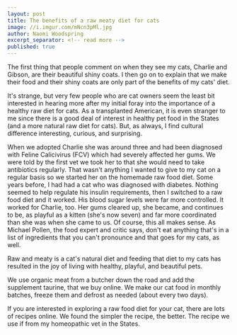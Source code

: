 ```yaml
--- 
layout: post
title: The benefits of a raw meaty diet for cats
image: //i.imgur.com/mNcn3pMl.jpg
author: Naomi Woodspring
excerpt_separator: <!-- read more -->
published: true
---
```


The first thing that people comment on when they see my cats, Charlie and Gibson, are their beautiful shiny coats. I then go on to explain that we make their food and their shiny coats are only part of the benefits of my cats' diet.

It's strange, but very few people who are cat owners seem the least bit interested in hearing more after my initial foray into the importance of a healthy raw diet for cats. As a transplanted American, it is even stranger to me since there is a good deal of interest in healthy pet food in the States (and a more natural raw diet for cats). But, as always, I find cultural difference interesting, curious, and surprising.

<!-- read more -->

When we adopted Charlie she was around three and had been diagnosed with Feline Calicivirus (FCV) which had severely affected her gums. We were told by the first vet we took her to that she would need to take antibiotics regularly. That wasn't anything I wanted to give to my cat on a regular basis so we started her on the homemade raw food diet. Some years before, I had had a cat who was diagnosed with diabetes. Nothing seemed to help regulate his insulin requirements, then I switched to a raw food diet and it worked. His blood sugar levels were far more controlled. It worked for Charlie, too. Her gums cleared up, she became, and continues to be, as playful as a kitten (she's now seven) and far more coordinated than she was when she came to us. Of course, this all makes sense. As Michael Pollen, the food expert and critic says, don't eat anything that's in a list of ingredients that you can't pronounce and that goes for my cats, as well. 

Raw and meaty is a cat's natural diet and feeding that diet to my cats has resulted in the joy of living with healthy, playful, and beautiful pets.

We use organic meat from a butcher down the road and add the supplement taurine, that we buy online. We make our cat food in monthly batches, freeze them and defrost as needed (about every two days).

<p class="lead">If you are interested in exploring a raw food diet for your cat, there are lots of recipes online. We found the simpler the recipe, the better. The recipe we use if from my homeopathic vet in the States.</p>

